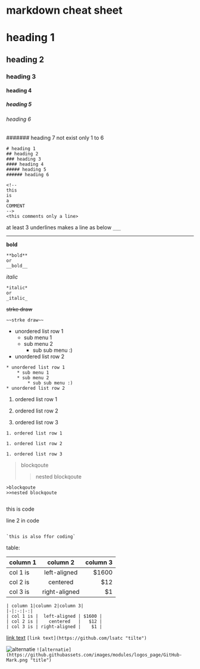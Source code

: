 # markdown cheat sheet

# heading 1
## heading 2
### heading 3
#### heading 4
##### heading 5
###### heading 6
####### heading 7 not exist only 1 to 6
```
# heading 1
## heading 2
### heading 3
#### heading 4
##### heading 5
###### heading 6
```
```
<!--
this
is
a
COMMENT
-->
<this comments only a line>
```
at least 3 underlines makes a line as below
```___```
___
<!-- you also can write html here -->
**bold**
```
**bold**
or
__bold__
```

*italic*
```
*italic*
or
_italic_
```
~~strke draw~~

```
~~strke draw~~
```
* unordered list row 1
    * sub menu 1
    * sub menu 2
        * sub sub menu :)
* unordered list row 2
```
* unordered list row 1
    * sub menu 1
    * sub menu 2
        * sub sub menu :)
* unordered list row 2
```
1. ordered list row 1

1. ordered list row 2

1. ordered list row 3


```
1. ordered list row 1

1. ordered list row 2

1. ordered list row 3
```

>blockqoute
>>nested blockqoute
```
>blockqoute
>>nested blockqoute
```
```
```
this is code

line 2 in code
```
```
```
`this is also ffor coding`
```
table:

| column 1|column 2|column 3|
|-|:-:|-:|
| col 1 is |  left-aligned | $1600 |
| col 2 is |    centered   |   $12 |
| col 3 is | right-aligned |    $1 |
```
| column 1|column 2|column 3|
|-|:-:|-:|
| col 1 is |  left-aligned | $1600 |
| col 2 is |    centered   |   $12 |
| col 3 is | right-aligned |    $1 |
```

[link text](https://github.com/lsatc "tilte")
```[link text](https://github.com/lsatc "tilte")```

![alternatie](https://github.githubassets.com/images/modules/logos_page/GitHub-Mark.png "title")
```![alternatie](https://github.githubassets.com/images/modules/logos_page/GitHub-Mark.png "title")```
